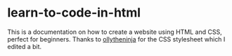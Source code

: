 # learn-to-code-in-html
This is a documentation on how to create a website using HTML and CSS, perfect for beginners.
Thanks to [ollytheninja](https://github.com/ollytheninja) for the CSS stylesheet which I edited a bit.
